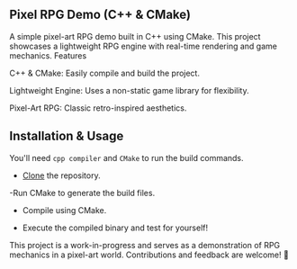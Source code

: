## Pixel RPG Demo (C++ & CMake)

A simple pixel-art RPG demo built in C++ using CMake. This project showcases a lightweight RPG engine with real-time rendering and game mechanics.
Features

C++ & CMake: Easily compile and build the project.

Lightweight Engine: Uses a non-static game library for flexibility.

Pixel-Art RPG: Classic retro-inspired aesthetics.

## Installation & Usage

You'll need ```cpp compiler``` and ```CMake``` to run the build commands.

- <a href="https://docs.github.com/pt/repositories/creating-and-managing-repositories/cloning-a-repository">Clone</a> the repository.

 -Run CMake to generate the build files.

- Compile using CMake.

- Execute the compiled binary and test for yourself!

This project is a work-in-progress and serves as a demonstration of RPG mechanics in a pixel-art world. Contributions and feedback are welcome! 🚀
